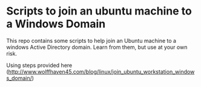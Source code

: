 # Scripts to join an ubuntu machine to a Windows Domain

This repo contains some scripts to help join an Ubuntu machine to a windows Active Directory domain.  Learn from them, but use at your own risk.

Using steps provided here
(http://www.wolffhaven45.com/blog/linux/join_ubuntu_workstation_windows_domain/)
